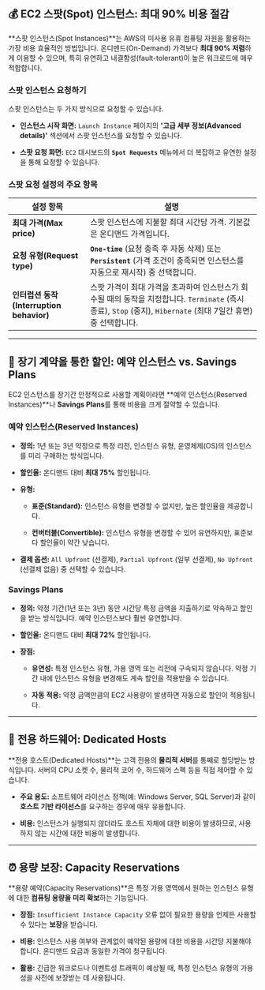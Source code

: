 ## 💰 EC2 스팟(Spot) 인스턴스: 최대 90% 비용 절감

**스팟 인스턴스(Spot Instances)**는 AWS의 미사용 유휴 컴퓨팅 자원을 활용하는 가장 비용 효율적인 방법입니다. 온디맨드(On-Demand) 가격보다 **최대 90% 저렴**하게 이용할 수 있으며, 특히 유연하고 내결함성(fault-tolerant)이 높은 워크로드에 매우 적합합니다.

### 스팟 인스턴스 요청하기

스팟 인스턴스는 두 가지 방식으로 요청할 수 있습니다.

- **인스턴스 시작 화면:** `Launch Instance` 페이지의 **'고급 세부 정보(Advanced details)'** 섹션에서 스팟 인스턴스를 요청할 수 있습니다.
    
- **스팟 요청 화면:** `EC2` 대시보드의 **`Spot Requests`** 메뉴에서 더 복잡하고 유연한 설정을 통해 요청할 수 있습니다.
    

### 스팟 요청 설정의 주요 항목

|설정 항목|설명|
|---|---|
|**최대 가격(Max price)**|스팟 인스턴스에 지불할 최대 시간당 가격. 기본값은 온디맨드 가격입니다.|
|**요청 유형(Request type)**|**`One-time`** (요청 충족 후 자동 삭제) 또는 **`Persistent`** (가격 조건이 충족되면 인스턴스를 자동으로 재시작) 중 선택합니다.|
|**인터럽션 동작(Interruption behavior)**|스팟 가격이 최대 가격을 초과하여 인스턴스가 회수될 때의 동작을 지정합니다. `Terminate` (즉시 종료), `Stop` (중지), `Hibernate` (최대 7일간 휴면) 중 선택합니다.|

---

## 💸 장기 계약을 통한 할인: 예약 인스턴스 vs. Savings Plans

EC2 인스턴스를 장기간 안정적으로 사용할 계획이라면 **예약 인스턴스(Reserved Instances)**나 **Savings Plans**를 통해 비용을 크게 절약할 수 있습니다.

### 예약 인스턴스(Reserved Instances)

- **정의:** 1년 또는 3년 약정으로 특정 리전, 인스턴스 유형, 운영체제(OS)의 인스턴스를 미리 구매하는 방식입니다.
    
- **할인율:** 온디맨드 대비 **최대 75%** 할인됩니다.
    
- **유형:**
    
    - **표준(Standard):** 인스턴스 유형을 변경할 수 없지만, 높은 할인율을 제공합니다.
        
    - **컨버터블(Convertible):** 인스턴스 유형을 변경할 수 있어 유연하지만, 표준보다 할인율이 약간 낮습니다.
        
- **결제 옵션:** `All Upfront` (선결제), `Partial Upfront` (일부 선결제), `No Upfront` (선결제 없음) 중 선택할 수 있습니다.
    

### Savings Plans

- **정의:** 약정 기간(1년 또는 3년) 동안 시간당 특정 금액을 지출하기로 약속하고 할인을 받는 방식입니다. 예약 인스턴스보다 훨씬 유연합니다.
    
- **할인율:** 온디맨드 대비 **최대 72%** 할인됩니다.
    
- **장점:**
    
    - **유연성:** 특정 인스턴스 유형, 가용 영역 또는 리전에 구속되지 않습니다. 약정 기간 내에 인스턴스 유형을 변경해도 계속 할인을 적용받을 수 있습니다.
        
    - **자동 적용:** 약정 금액만큼의 EC2 사용량이 발생하면 자동으로 할인이 적용됩니다.
        

---

## 🏢 전용 하드웨어: Dedicated Hosts

**전용 호스트(Dedicated Hosts)**는 고객 전용의 **물리적 서버**를 통째로 할당받는 방식입니다. 서버의 CPU 소켓 수, 물리적 코어 수, 하드웨어 스펙 등을 직접 제어할 수 있습니다.

- **주요 용도:** 소프트웨어 라이선스 정책(예: Windows Server, SQL Server)과 같이 **호스트 기반 라이선스**를 요구하는 경우에 매우 유용합니다.
    
- **비용:** 인스턴스가 실행되지 않더라도 호스트 자체에 대한 비용이 발생하므로, 사용하지 않는 시간에 대한 비용이 발생합니다.
    

---

## ⏰ 용량 보장: Capacity Reservations

**용량 예약(Capacity Reservations)**은 특정 가용 영역에서 원하는 인스턴스 유형에 대한 **컴퓨팅 용량을 미리 확보**하는 기능입니다.

- **장점:** `Insufficient Instance Capacity` 오류 없이 필요한 용량을 언제든 사용할 수 있다는 **보장**을 받습니다.
    
- **비용:** 인스턴스 사용 여부와 관계없이 예약된 용량에 대한 비용을 시간당 지불해야 합니다. 온디맨드 요금과 동일한 가격이 청구됩니다.
    
- **활용:** 긴급한 워크로드나 이벤트성 트래픽이 예상될 때, 특정 인스턴스 유형의 가용성을 사전에 보장받는 데 사용됩니다.